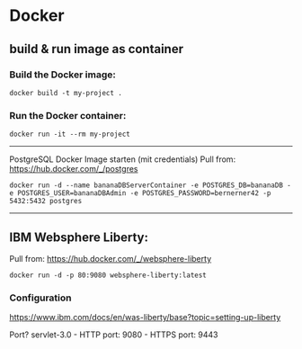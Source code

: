 # Docker
## build & run image as container
### Build the Docker image:
```docker build -t my-project . ```

### Run the Docker container:

```docker run -it --rm my-project```

------------------
PostgreSQL Docker Image starten (mit credentials)
Pull from:
https://hub.docker.com/_/postgres

```docker run -d --name bananaDBServerContainer -e POSTGRES_DB=bananaDB -e POSTGRES_USER=bananaDBAdmin -e POSTGRES_PASSWORD=bernerner42 -p 5432:5432 postgres ```


------------------
## IBM Websphere Liberty:
Pull from:
https://hub.docker.com/_/websphere-liberty

```docker run -d -p 80:9080 websphere-liberty:latest```

### Configuration
https://www.ibm.com/docs/en/was-liberty/base?topic=setting-up-liberty


Port?
servlet-3.0 - 	HTTP port: 9080
			-	HTTPS port: 9443
